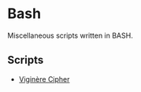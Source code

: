 Bash
====

Miscellaneous scripts written in BASH.

Scripts
-------

* [Viginère Cipher](Viginère.sh)
